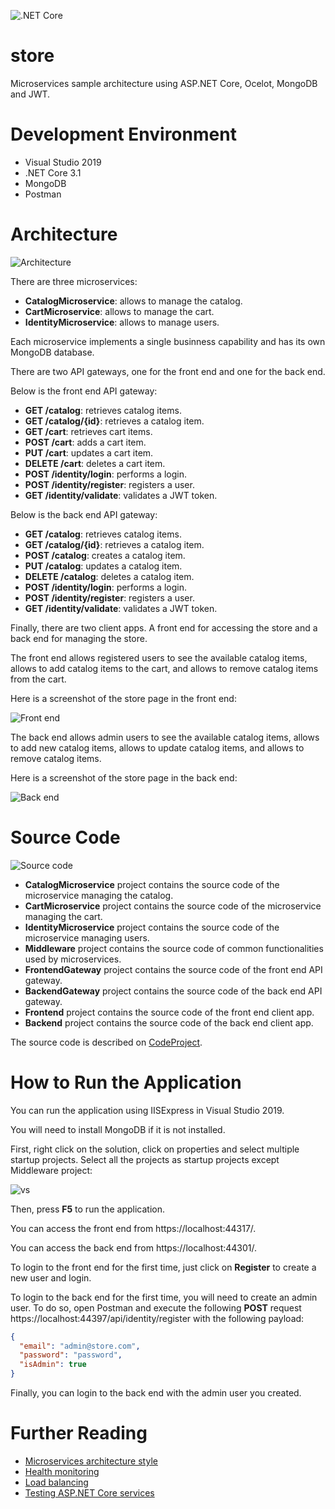 ![.NET Core](https://github.com/aelassas/store/workflows/.NET%20Core/badge.svg)

# store

Microservices sample architecture using ASP.NET Core, Ocelot, MongoDB and JWT.

# Development Environment

- Visual Studio 2019
- .NET Core 3.1
- MongoDB
- Postman

# Architecture

![Architecture](https://www.codeproject.com/KB/cs/5271708/architecture.jpg)

There are three microservices:

- **CatalogMicroservice**: allows to manage the catalog.
- **CartMicroservice**: allows to manage the cart.
- **IdentityMicroservice**: allows to manage users.

Each microservice implements a single businness capability and has its own MongoDB database.

There are two API gateways, one for the front end and one for the back end.

Below is the front end API gateway:

- **GET /catalog**: retrieves catalog items.
- **GET /catalog/{id}**: retrieves a catalog item.
- **GET /cart**: retrieves cart items.
- **POST /cart**: adds a cart item.
- **PUT /cart**: updates a cart item.
- **DELETE /cart**: deletes a cart item.
- **POST /identity/login**: performs a login.
- **POST /identity/register**: registers a user.
- **GET /identity/validate**: validates a JWT token.

Below is the back end API gateway:

- **GET /catalog**: retrieves catalog items.
- **GET /catalog/{id}**: retrieves a catalog item.
- **POST /catalog**: creates a catalog item.
- **PUT /catalog**: updates a catalog item.
- **DELETE /catalog**: deletes a catalog item.
- **POST /identity/login**: performs a login.
- **POST /identity/register**: registers a user.
- **GET /identity/validate**: validates a JWT token.

Finally, there are two client apps. A front end for accessing the store and a back end for managing the store.

The front end allows registered users to see the available catalog items, allows to add catalog items to the cart, and allows to remove catalog items from the cart.

Here is a screenshot of the store page in the front end:

![Front end](https://www.codeproject.com/KB/cs/5271708/frontend.jpg)

The back end allows admin users to see the available catalog items, allows to add new catalog items, allows to update catalog items, and allows to remove catalog items.

Here is a screenshot of the store page in the back end:

![Back end](https://www.codeproject.com/KB/cs/5271708/backend.jpg?ref=1)

# Source Code

![Source code](https://www.codeproject.com/KB/cs/5271708/solution.jpg)

- **CatalogMicroservice** project contains the source code of the microservice managing the catalog.
- **CartMicroservice** project contains the source code of the microservice managing the cart.
- **IdentityMicroservice** project contains the source code of the microservice managing users.
- **Middleware** project contains the source code of common functionalities used by microservices.
- **FrontendGateway** project contains the source code of the front end API gateway.
- **BackendGateway** project contains the source code of the back end API gateway.
- **Frontend** project contains the source code of the front end client app.
- **Backend** project contains the source code of the back end client app.

The source code is described on [CodeProject](https://www.codeproject.com/Articles/5271708/Microservices-using-ASP-NET-Core-Ocelot-MongoDB-an).

# How to Run the Application

You can run the application using IISExpress in Visual Studio 2019.

You will need to install MongoDB if it is not installed.

First, right click on the solution, click on properties and select multiple startup projects. Select all the projects as startup projects except Middleware project:

![vs](https://www.codeproject.com/KB/cs/5271708/vs-startup.jpg)

Then, press **F5** to run the application.

You can access the front end from https://localhost:44317/.

You can access the back end from https://localhost:44301/.

To login to the front end for the first time, just click on **Register** to create a new user and login.

To login to the back end for the first time, you will need to create an admin user. To do so, open Postman and execute the following **POST** request https://localhost:44397/api/identity/register with the following payload:

```json
{
  "email": "admin@store.com",
  "password": "password",
  "isAdmin": true
}
```
Finally, you can login to the back end with the admin user you created.

# Further Reading

- [Microservices architecture style](https://docs.microsoft.com/en-us/azure/architecture/guide/architecture-styles/microservices)
- [Health monitoring](https://docs.microsoft.com/en-us/dotnet/architecture/microservices/implement-resilient-applications/monitor-app-health)
- [Load balancing](https://ocelot.readthedocs.io/en/latest/features/loadbalancer.html)
- [Testing ASP.NET Core services](https://docs.microsoft.com/en-us/dotnet/architecture/microservices/multi-container-microservice-net-applications/test-aspnet-core-services-web-apps)

